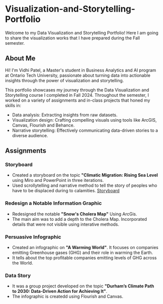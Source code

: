 # Visualization-and-Storytelling-Portfolio
Welcome to my Data Visualization and Storytelling Portfolio! Here I am going to share the visualization works that I have prepared during the Fall semester. 

## About Me

Hi! I'm Vidhi Patel, a Master's student in Business Analytics and AI program at Ontario Tech University, passionate about turning data into actionable insights through the power of visualization and storytelling.

This portfolio showcases my journey through the Data Visualization and Storytelling course I completed in Fall 2024. Throughout the semester, I worked on a variety of assignments and in-class projects that honed my skills in:

- Data analysis: Extracting insights from raw datasets.
- Visualization design: Crafting compelling visuals using tools like ArcGIS, Canvas, Flourish and Behance.
- Narrative storytelling: Effectively communicating data-driven stories to a diverse audience.

## Assignments

### Storyboard
- Created a storyboard on the topic **"Climatic Migration: Rising Sea Level** using Miro and PowerPoint in three iterations.
- Used scrollytelling and narrative method to tell the story of peoples who have to be displaced during to calamities.
[Storyboard](Storyboard.md)
   

### Redesign a Notable Information Graphic
- Redesigned the notable **"Snow's Cholera Map"** Using ArcGis.
- The main aim was to add a depth to the Cholera Map. Incorporated details that were not visible using interative methods.

### Persuasive Infographic
- Created an infographic on **"A Warming World"**. It focuses on companies emitting Greenhouse gases (GHG) and their role in warming the Earth.
- It tells about the top profitable companies emitting levels of GHG across the World.

### Data Story 
- It was a group project developed on the topic **"Durham’s Climate Path to 2030: Data-Driven Action for Achieving It"**.
- The infographic is createdd using Flourish and Canvas.
